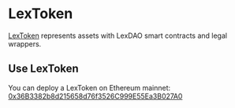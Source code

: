# LexToken

[LexToken](https://github.com/lexDAO/LexToken) represents assets with LexDAO smart contracts and legal wrappers.

## Use LexToken

You can deploy a LexToken on Ethereum mainnet: [0x36B3382b8d215658d76f3526C999E55Ea3B027A0](https://etherscan.io/address/0x36B3382b8d215658d76f3526C999E55Ea3B027A0#code)
